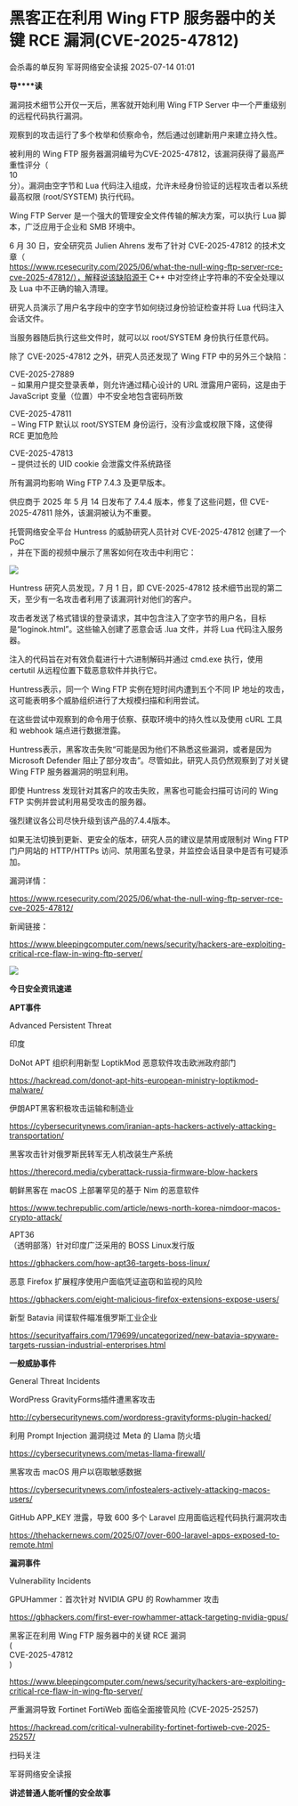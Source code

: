 #  黑客正在利用 Wing FTP 服务器中的关键 RCE 漏洞(CVE-2025-47812)  
会杀毒的单反狗  军哥网络安全读报   2025-07-14 01:01  
  
**导****读**  
  
  
  
漏洞技术细节公开仅一天后，黑客就开始利用 Wing FTP Server 中一个严重级别的远程代码执行漏洞。  
  
  
观察到的攻击运行了多个枚举和侦察命令，然后通过创建新用户来建立持久性。  
  
  
被利用的 Wing FTP 服务器漏洞编号为CVE-2025-47812，该漏洞获得了最高严重性评分（  
10  
分）。漏洞由空字节和 Lua 代码注入组成，允许未经身份验证的远程攻击者以系统最高权限 (root/SYSTEM) 执行代码。  
  
  
Wing FTP Server 是一个强大的管理安全文件传输的解决方案，可以执行 Lua 脚本，广泛应用于企业和 SMB 环境中。  
  
  
6 月 30 日，安全研究员 Julien Ahrens 发布了针对 CVE-2025-47812 的技术文章（  
https://www.rcesecurity.com/2025/06/what-the-null-wing-ftp-server-rce-cve-2025-47812/），解释说该缺陷源于 C++ 中对空终止字符串的不安全处理以及 Lua 中不正确的输入清理。  
  
  
研究人员演示了用户名字段中的空字节如何绕过身份验证检查并将 Lua 代码注入会话文件。  
  
  
当服务器随后执行这些文件时，就可以以 root/SYSTEM 身份执行任意代码。  
  
  
除了 CVE-2025-47812 之外，研究人员还发现了 Wing FTP 中的另外三个缺陷：  
  
  
CVE-2025-27889  
 – 如果用户提交登录表单，则允许通过精心设计的 URL 泄露用户密码，这是由于 JavaScript 变量（位置）中不安全地包含密码所致  
  
  
CVE-2025-47811  
 – Wing FTP 默认以 root/SYSTEM 身份运行，没有沙盒或权限下降，这使得 RCE 更加危险  
  
  
CVE-2025-47813  
 – 提供过长的 UID cookie 会泄露文件系统路径  
  
所有漏洞均影响 Wing FTP 7.4.3 及更早版本。  
  
  
供应商于 2025 年 5 月 14 日发布了 7.4.4 版本，修复了这些问题，但 CVE-2025-47811 除外，该漏洞被认为不重要。  
  
  
托管网络安全平台 Huntress 的威胁研究人员针对 CVE-2025-47812 创建了一个  
PoC  
，并在下面的视频中展示了黑客如何在攻击中利用它：  
  
![](https://mmbiz.qpic.cn/mmbiz_png/AnRWZJZfVaGB6KIkwlOQfqfyumm8454TDRjXgnchnGWXcmVlmx9q5yy2Sjqb3nqTySibUoCIkSxicEgPniag07YiaA/640?wx_fmt=png&from=appmsg "")  
  
  
Huntress 研究人员发现，7 月 1 日，即 CVE-2025-47812 技术细节出现的第二天，至少有一名攻击者利用了该漏洞针对他们的客户。  
  
  
攻击者发送了格式错误的登录请求，其中包含注入了空字节的用户名，目标是“loginok.html”。这些输入创建了恶意会话 .lua 文件，并将 Lua 代码注入服务器。  
  
  
注入的代码旨在对有效负载进行十六进制解码并通过 cmd.exe 执行，使用 certutil 从远程位置下载恶意软件并执行它。  
  
  
Huntress表示，同一个 Wing FTP 实例在短时间内遭到五个不同 IP 地址的攻击，这可能表明多个威胁组织进行了大规模扫描和利用尝试。  
  
  
在这些尝试中观察到的命令用于侦察、获取环境中的持久性以及使用 cURL 工具和 webhook 端点进行数据泄露。  
  
  
Huntress表示，黑客攻击失败“可能是因为他们不熟悉这些漏洞，或者是因为 Microsoft Defender 阻止了部分攻击”。尽管如此，研究人员仍然观察到了对关键 Wing FTP 服务器漏洞的明显利用。  
  
  
即使 Huntress 发现针对其客户的攻击失败，黑客也可能会扫描可访问的 Wing FTP 实例并尝试利用易受攻击的服务器。  
  
  
强烈建议各公司尽快升级到该产品的7.4.4版本。  
  
  
如果无法切换到更新、更安全的版本，研究人员的建议是禁用或限制对 Wing FTP 门户网站的 HTTP/HTTPs 访问、禁用匿名登录，并监控会话目录中是否有可疑添加。  
  
  
漏洞详情：  
  
https://www.rcesecurity.com/2025/06/what-the-null-wing-ftp-server-rce-cve-2025-47812/  
  
  
新闻链接：  
  
https://www.bleepingcomputer.com/news/security/hackers-are-exploiting-critical-rce-flaw-in-wing-ftp-server/  
  
![](https://mmbiz.qpic.cn/mmbiz_svg/McYMgia19V0WHlibFPFtGclHY120OMhgwDUwJeU5D8KY3nARGC1mBpGMlExuV3bibicibJqMzAHnDDlNa5SZaUeib46xSzdeKIzoJA/640?wx_fmt=svg "")  
  
**今日安全资讯速递**  
  
  
  
**APT事件**  
  
  
Advanced Persistent Threat  
  
印度  
  
DoNot APT 组织利用新型 LoptikMod 恶意软件攻击欧洲政府部门  
  
https://hackread.com/donot-apt-hits-european-ministry-loptikmod-malware/  
  
  
伊朗APT黑客积极攻击运输和制造业  
  
https://cybersecuritynews.com/iranian-apts-hackers-actively-attacking-transportation/  
  
  
黑客攻击针对俄罗斯民转军无人机改装生产系统  
  
https://therecord.media/cyberattack-russia-firmware-blow-hackers  
  
  
朝鲜黑客在 macOS 上部署罕见的基于 Nim 的恶意软件  
  
https://www.techrepublic.com/article/news-north-korea-nimdoor-macos-crypto-attack/  
  
  
APT36  
（透明部落）针对印度广泛采用的 BOSS Linux发行版  
  
https://gbhackers.com/how-apt36-targets-boss-linux/  
  
  
恶意 Firefox 扩展程序使用户面临凭证盗窃和监视的风险  
  
https://gbhackers.com/eight-malicious-firefox-extensions-expose-users/  
  
  
新型 Batavia 间谍软件瞄准俄罗斯工业企业  
  
https://securityaffairs.com/179699/uncategorized/new-batavia-spyware-targets-russian-industrial-enterprises.html  
  
  
  
**一般威胁事件**  
  
  
General Threat Incidents  
  
WordPress GravityForms插件遭黑客攻击  
  
http://cybersecuritynews.com/wordpress-gravityforms-plugin-hacked/  
  
  
利用 Prompt Injection 漏洞绕过 Meta 的 Llama 防火墙  
  
https://cybersecuritynews.com/metas-llama-firewall/  
  
  
黑客攻击 macOS 用户以窃取敏感数据  
  
https://cybersecuritynews.com/infostealers-actively-attacking-macos-users/  
  
  
GitHub APP_KEY 泄露，导致 600 多个 Laravel 应用面临远程代码执行漏洞攻击  
  
https://thehackernews.com/2025/07/over-600-laravel-apps-exposed-to-remote.html  
  
  
**漏洞事件**  
  
  
Vulnerability Incidents  
  
GPUHammer：首次针对 NVIDIA GPU 的 Rowhammer 攻击  
  
https://gbhackers.com/first-ever-rowhammer-attack-targeting-nvidia-gpus/  
  
  
黑客正在利用 Wing FTP 服务器中的关键 RCE 漏洞  
(  
CVE-2025-47812  
)  
  
https://www.bleepingcomputer.com/news/security/hackers-are-exploiting-critical-rce-flaw-in-wing-ftp-server/  
  
  
严重漏洞导致 Fortinet FortiWeb 面临全面接管风险 (CVE-2025-25257)  
  
https://hackread.com/critical-vulnerability-fortinet-fortiweb-cve-2025-25257/  
  
扫码关注  
  
军哥网络安全读报  
  
**讲述普通人能听懂的安全故事**  
  
